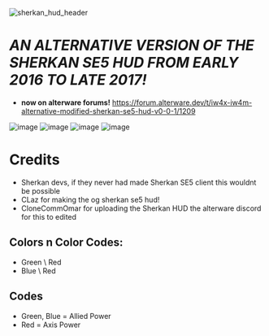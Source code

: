 ![sherkan_hud_header](https://github.com/user-attachments/assets/14270594-aae1-469a-82d8-5858ef6a82c7)
# *AN ALTERNATIVE VERSION OF THE SHERKAN SE5 HUD FROM EARLY 2016 TO LATE 2017!*

- **now on alterware forums!** https://forum.alterware.dev/t/iw4x-iw4m-alternative-modified-sherkan-se5-hud-v0-0-1/1209

![image](https://github.com/user-attachments/assets/df460312-afbb-4124-8c1a-49c73dd0cd2b)
![image](https://github.com/user-attachments/assets/472fbb5c-438a-4682-8713-d8edcbe6cf36)
![image](https://github.com/user-attachments/assets/3f85e19a-7123-4708-b416-8c7ae68cf75d)
![image](https://github.com/user-attachments/assets/1ee9bb22-ecff-441a-a3ee-0f88ca9412b8)


# Credits 
- Sherkan devs, if they never had made Sherkan SE5 client this wouldnt be possible
- CLaz for making the og sherkan se5 hud!
- CloneCommOmar for uploading the Sherkan HUD the alterware discord for this to edited

## Colors n Color Codes:
 - Green \ Red 
 - Blue \ Red

## Codes
 - Green, Blue = Allied Power
 - Red = Axis Power
